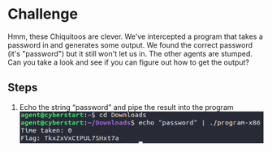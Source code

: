 # Challenge
Hmm, these Chiquitoos are clever. We've intercepted a program that takes a password in and generates some output. We found the correct password (it's "password") but it still won't let us in. The other agents are stumped. Can you take a look and see if you can figure out how to get the output?

## Steps
1. Echo the string “password” and pipe the result into the program
![step-by-step commands](/assets/screenshots/hq-07-PasswordPickle.png)